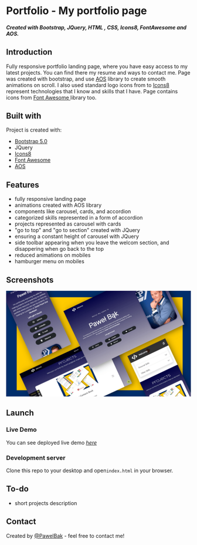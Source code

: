 # Portfolio - My portfolio page

##### Created with Bootstrap, JQuery, HTML , CSS, Icons8, FontAwesome and AOS.

## Introduction

Fully responsive portfolio landing page, where you have easy access to my latest projects. You can find there my resume and ways to contact me. 
Page was created with bootstrap, and use [AOS](https://michalsnik.github.io/aos/) library to create smooth animations on scroll. I  also used standard logo icons from to [Icons8](https://icons8.com/) represent technologies that I know and skills that I have. 
Page contains icons from [Font Awesome ](https://fontawesome.com/)library too. 

## Built with

Project is created with:

- [Bootstrap 5.0](https://getbootstrap.com/)
- JQuery
- [Icons8](https://icons8.com/)
- [Font Awesome ](https://fontawesome.com/)
- [AOS](https://michalsnik.github.io/aos/)

## Features

- fully responsive landing page
- animations created with AOS library
- components like carousel, cards, and accordion
- categorized skills represented in a form of accordion
- projects represented as carousel with cards
- "go to top" and "go to section" created with JQuery
- ensuring a constant height of carousel with JQuery
- side toolbar appearing when you leave the welcom section, and disappering when go back to the top
- reduced animations on mobiles
- hamburger menu on mobiles

## Screenshots

![Example screenshot](.\public\assets\Project_4.png)

## Launch

### Live Demo

You can see deployed live demo [_here_](https://pawel-bak-portfolio.web.app/)

### Development server

Clone this repo to your desktop and open`index.html` in your browser.

## To-do

- short projects description

## Contact

Created by [@PawelBak](https://pawel-bak-portfolio.web.app/) - feel free to contact me!

